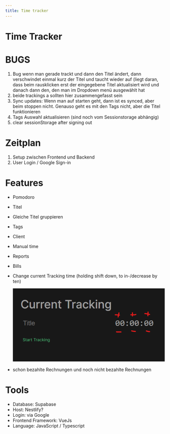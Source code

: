 ```yaml
---
title: Time tracker
---
```

# Time Tracker

# BUGS

1. Bug wenn man gerade trackt und dann den Titel ändert, dann verschwindet einmal kurz der Titel und taucht wieder auf (liegt daran, dass beim rausklicken erst der eingegebene Titel aktualisiert wird und danach dann den, den man im Dropdown menü ausgewählt hat
2. beide trackings a sollten hier zusammengefasst sein
4. Sync updates: Wenn man auf starten geht, dann ist es synced, aber beim stoppen nicht. Genauso geht es mit den Tags nicht, aber die Titel funktionieren
5. Tags Auswahl aktualisieren (sind noch vom Sessionstorage abhängig)
6. clear sessionStorage after signing out

# Zeitplan

1. Setup zwischen Frontend und Backend
2. User Login / Google Sign-in

# Features

- Pomodoro
- Titel
- Gleiche Titel gruppieren
- Tags
- Client
- Manual time
- Reports
- Bills
- Change current Tracking time (holding shift down, to in-/decrease by ten)
    
    ![Untitled](./Time_tracker/Untitled1.png)
    
- schon bezahlte Rechnungen und noch nicht bezahlte Rechnungen

# Tools

- Database: Supabase
- Host: Nestlify?
- Login: via Google
- Frontend Framework: VueJs
- Language: JavaScript / Typescript